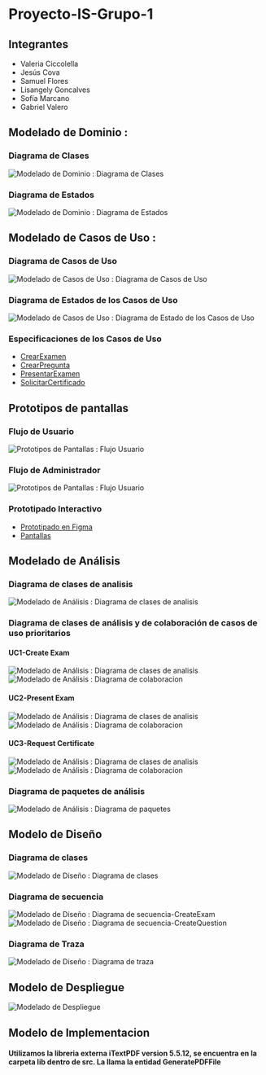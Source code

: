 # Proyecto-IS-Grupo-1
## Integrantes
* Valeria Ciccolella
* Jesús Cova
* Samuel Flores
* Lisangely Goncalves
* Sofía Marcano
* Gabriel Valero
## Modelado de Dominio : 
### Diagrama de Clases
![Modelado de Dominio : Diagrama de Clases](out/docs/scenariosView/DomainClassDiagram/Project-ClassDiagram.png)
### Diagrama de Estados
![Modelado de Dominio : Diagrama de Estados](out/docs/scenariosView/StateDiagram/Project-StateDiagram.png)
## Modelado de Casos de Uso : 
### Diagrama de Casos de Uso
![Modelado de Casos de Uso : Diagrama de Casos de Uso](out/docs/scenariosView/UseCaseDiagram/Project-UseCaseDiagram.png)
### Diagrama de Estados de los Casos de Uso
![Modelado de Casos de Uso : Diagrama de Estado de los Casos de Uso](out/docs/scenariosView/UseCaseStateDiagram/Project-UseCaseStateDiagram.png)
### Especificaciones de los Casos de Uso
- [CrearExamen](/docs/scenariosView/useCases/CUCrearExamen.pdf)
- [CrearPregunta](/docs/scenariosView/useCases/CUCrearPregunta.pdf)
- [PresentarExamen](/docs/scenariosView/useCases/CUPresentarExamen.pdf)
- [SolicitarCertificado](/docs/scenariosView/useCases/CUSolicitarCertificado.pdf)
## Prototipos de pantallas
### Flujo de Usuario
![Prototipos de Pantallas : Flujo Usuario](out/docs/prototypeModel/FlujoUser.png)
### Flujo de Administrador
![Prototipos de Pantallas : Flujo Usuario](out/docs/prototypeModel/FlujoAdmin.png)      
### Prototipado Interactivo
- [Prototipado en Figma](https://www.figma.com/proto/t3JwDM1Ml5MX22OzwAK5At/Modelo-de-Prototipos-IS---Grupo-1?page-id=0%3A1&type=design&node-id=1-2&viewport=-156%2C482%2C0.15&t=mA4RJ4fKFYQQwOEy-1&scaling=min-zoom&starting-point-node-id=1%3A2&show-proto-sidebar=1&mode=design)
- [Pantallas](/out/docs/PROTOTYPES.md)

## Modelado de Análisis
### Diagrama de clases de analisis
![Modelado de Análisis : Diagrama de clases de analisis](out/docs/logicalView/analysisView/Analysis-ClassDiagram/Analysis-ClassDiagram.png)

### Diagrama de clases de análisis y de colaboración de casos de uso prioritarios
#### UC1-Create Exam
![Modelado de Análisis : Diagrama de clases de analisis](out/docs/logicalView/analysisView/UC-CreateExam-analysisClassDiagram/UC-CreateExam-analysisClassDiagram.png)
![Modelado de Análisis : Diagrama de colaboracion](out/docs/logicalView/analysisView/UC-CreateExam-comunicationDiagram/UC-CreateExam-comunicationDiagram.png)

#### UC2-Present Exam
![Modelado de Análisis : Diagrama de clases de analisis](out/docs/logicalView/analysisView/UC-presentExam-analysisClassDiagram/Clasesdeanalisis.png)
![Modelado de Análisis : Diagrama de colaboracion](out/docs/logicalView/analysisView/UC-presentExam-comunicationDiagram/Clasesdeanalisis.png)

#### UC3-Request Certificate
![Modelado de Análisis : Diagrama de clases de analisis](out/docs/logicalView/analysisView/UC-requestCetificate-analysisClassDiagram/UC-requestCertificate-analysisClassDiagram.png)
![Modelado de Análisis : Diagrama de colaboracion](out/docs/logicalView/analysisView/UC-requestCertificate-analysisCommunicationDiagram/UC-requestCertificate-analysisCommunicationDiagram.png)

### Diagrama de paquetes de análisis
![Modelado de Análisis : Diagrama de paquetes](out\docs\logicalView\analysisView\Analysis-PackageDiagram\Analysis-PackageDiagram.png)

## Modelo de Diseño

### Diagrama de clases
![Modelado de Diseño : Diagrama de clases](out/docs/logicalView/desingView/classDesign/Design-CreateExamClassDiagram/Design-ClassDiagram.png)

### Diagrama de secuencia
![Modelado de Diseño : Diagrama de secuencia-CreateExam](out/docs/logicalView/desingView/classDesign/UC-CreateExam-SequenceDiagram/UC-CreateExam-SequenceDiagram.png)
![Modelado de Diseño : Diagrama de secuencia-CreateQuestion](out/docs/logicalView/desingView/classDesign/UC-CreateQuestion-SequenceDiagram¡/UC-CreateQuestion-SequenceDiagram¡.png)

### Diagrama de Traza
![Modelado de Diseño : Diagrama de traza](out/docs/logicalView/desingView/packageDesign/Design-TraceDiagram/Design-Analysis-TraceDiagram.png)

## Modelo de Despliegue
![Modelado de Despliegue](out/docs/logicalView/desingView/architectureDesign/DeployDiagram/deployDiagram.png)

## Modelo de Implementacion
#### Utilizamos la libreria externa iTextPDF version 5.5.12, se encuentra en la carpeta lib dentro de src. La llama la entidad GeneratePDFFile